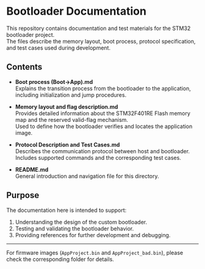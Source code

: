 # Bootloader Documentation

This repository contains documentation and test materials for the STM32 bootloader project.  
The files describe the memory layout, boot process, protocol specification, and test cases used during development.

## Contents

- **Boot process (Boot→App).md**  
  Explains the transition process from the bootloader to the application, including initialization and jump procedures.

- **Memory layout and flag description.md**  
  Provides detailed information about the STM32F401RE Flash memory map and the reserved valid-flag mechanism.  
  Used to define how the bootloader verifies and locates the application image.

- **Protocol Description and Test Cases.md**  
  Describes the communication protocol between host and bootloader.  
  Includes supported commands and the corresponding test cases.

- **README.md**  
  General introduction and navigation file for this directory.

## Purpose

The documentation here is intended to support:
1. Understanding the design of the custom bootloader.  
2. Testing and validating the bootloader behavior.  
3. Providing references for further development and debugging.

---

For firmware images (`AppProject.bin` and `AppProject_bad.bin`), please check the corresponding folder for details.

